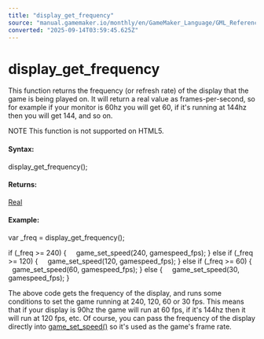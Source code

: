 ```yaml
---
title: "display_get_frequency"
source: "manual.gamemaker.io/monthly/en/GameMaker_Language/GML_Reference/Cameras_And_Display/display_get_frequency.htm"
converted: "2025-09-14T03:59:45.625Z"
---
```


# display\_get\_frequency

This function returns the frequency (or refresh rate) of the display that the game is being played on. It will return a real value as frames-per-second, so for example if your monitor is 60hz you will get 60, if it's running at 144hz then you will get 144, and so on.

NOTE This function is not supported on HTML5.

#### Syntax:

display\_get\_frequency();

#### Returns:

[Real](../../GML_Overview/Data_Types.md)

#### Example:

var \_freq = display\_get\_frequency();

if (\_freq >= 240)
{
    game\_set\_speed(240, gamespeed\_fps);
}
else if (\_freq >= 120)
{
    game\_set\_speed(120, gamespeed\_fps);
}
else if (\_freq >= 60)
{
    game\_set\_speed(60, gamespeed\_fps);
}
else
{
    game\_set\_speed(30, gamespeed\_fps);
}

The above code gets the frequency of the display, and runs some conditions to set the game running at 240, 120, 60 or 30 fps. This means that if your display is 90hz the game will run at 60 fps, if it's 144hz then it will run at 120 fps, etc. Of course, you can pass the frequency of the display directly into [game\_set\_speed()](../General_Game_Control/game_set_speed.md) so it's used as the game's frame rate.